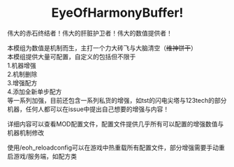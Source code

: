 <center> 
  <h1>EyeOfHarmonyBuffer!</h1>
</center>
伟大的赤石终结者！伟大的肝脏护卫者！伟大的数值提供者！  

本模组为数值是机制而生，主打一个力大砖飞与大脑清空（~~维神饼干~~）  
本模组提供大量可配置，自定义的包括但不限于  
1.机器增强  
2.机制删除  
3.增强配方  
4.添加全新单步配方  
等一系列加强，目前还包含一系列私货的增强，如tst的闪电尖塔与123tech的部分机器，任何人都可以在issue中提出自己想要的增强与内容！  

详细内容可以查看MOD配置文件，配置文件提供几乎所有可以配置的增强数值与机器机制修改  

使用/eoh_reloadconfig可以在游戏中热重载所有配置文件，部分增强需要手动重启游戏/服务端，如配方类
